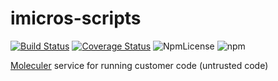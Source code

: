 # imicros-scripts
[![Build Status](https://travis-ci.org/al66/imicros-scripts.svg?branch=master)](https://travis-ci.org/al66/imicros-scripts)
[![Coverage Status](https://coveralls.io/repos/github/al66/imicros-scripts/badge.svg?branch=master)](https://coveralls.io/github/al66/imicros-scripts?branch=master)
![NpmLicense](https://img.shields.io/npm/l/imicros-scripts.svg)
![npm](https://img.shields.io/npm/v/imicros-scripts.svg)

[Moleculer](https://github.com/moleculerjs/moleculer) service for running customer code (untrusted code)
